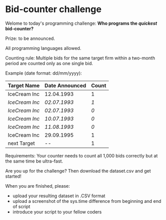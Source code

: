 # Bid-counter challenge

Welome to today's programming challenge: **Who programs the *quickest* bid-counter?**

Prize: to be announced.

All programming languages allowed.

Counting rule:
Multiple bids for the same target firm within a two-month period are counted only as one single bid.

Example (date format: dd/mm/yyyy):

Target Name | Date Announced | Count
------------|----------------|------
IceCream Inc | 12.04.1993 | 1
*IceCream Inc* | *02.07.1993* | *1*
*IceCream Inc* | *02.07.1993* | *0*
*IceCream Inc* | *10.07.1993* | *0*
*IceCream Inc* | *11.08.1993* | *0*
IceCream Inc | 29.09.1995 | 1
next Target  | -- | 1


Requirements:
Your counter needs to count all 1,000 bids correctly but at the same time be ultra-fast. 

Are you up for the challenge? Then download the dataset.csv and get started!

When you are finished, please:
- upload your resulting dataset in .CSV format
- upload a screenshot of the sys.time difference from beginning and end of script
- introduce your script to your fellow coders
